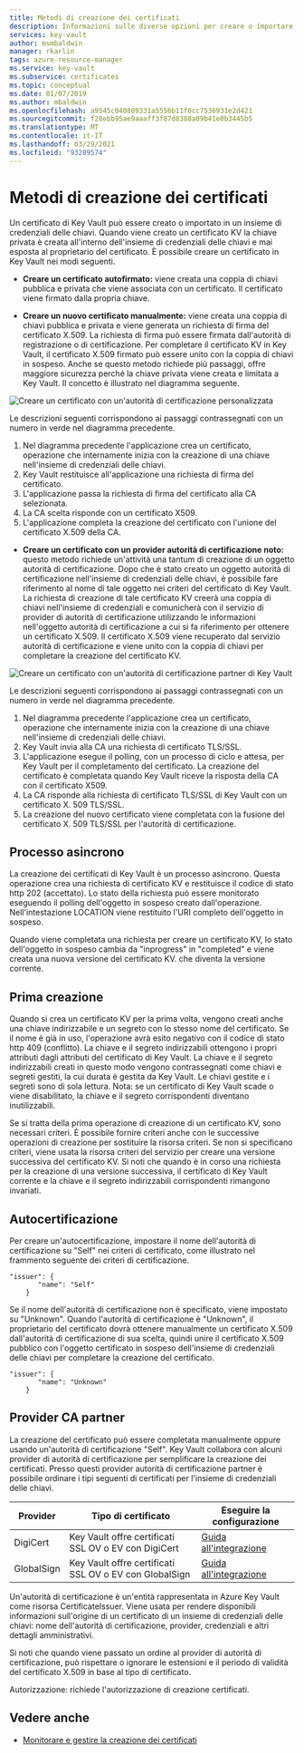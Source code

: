 ```yaml
---
title: Metodi di creazione dei certificati
description: Informazioni sulle diverse opzioni per creare o importare un certificato di Key Vault in Azure Key Vault. Esistono diversi modi per creare un certificato Key Vault.
services: key-vault
author: msmbaldwin
manager: rkarlin
tags: azure-resource-manager
ms.service: key-vault
ms.subservice: certificates
ms.topic: conceptual
ms.date: 01/07/2019
ms.author: mbaldwin
ms.openlocfilehash: a9545c040809331a5556b11f6cc7536931e2d421
ms.sourcegitcommit: f28ebb95ae9aaaff3f87d8388a09b41e0b3445b5
ms.translationtype: MT
ms.contentlocale: it-IT
ms.lasthandoff: 03/29/2021
ms.locfileid: "93289574"
---
```

# <a name="certificate-creation-methods"></a>Metodi di creazione dei certificati

 Un certificato di Key Vault può essere creato o importato in un insieme di credenziali delle chiavi. Quando viene creato un certificato KV la chiave privata è creata all'interno dell'insieme di credenziali delle chiavi e mai esposta al proprietario del certificato. È possibile creare un certificato in Key Vault nei modi seguenti.  

-   **Creare un certificato autofirmato:** viene creata una coppia di chiavi pubblica e privata che viene associata con un certificato. Il certificato viene firmato dalla propria chiave.  

-    **Creare un nuovo certificato manualmente:** viene creata una coppia di chiavi pubblica e privata e viene generata un richiesta di firma del certificato X.509. La richiesta di firma può essere firmata dall'autorità di registrazione o di certificazione. Per completare il certificato KV in Key Vault, il certificato X.509 firmato può essere unito con la coppia di chiavi in sospeso. Anche se questo metodo richiede più passaggi, offre maggiore sicurezza perché la chiave privata viene creata e limitata a Key Vault. Il concetto è illustrato nel diagramma seguente.  

![Creare un certificato con un'autorità di certificazione personalizzata](../media/certificate-authority-1.png)  

Le descrizioni seguenti corrispondono ai passaggi contrassegnati con un numero in verde nel diagramma precedente.

1. Nel diagramma precedente l'applicazione crea un certificato, operazione che internamente inizia con la creazione di una chiave nell'insieme di credenziali delle chiavi.
2. Key Vault restituisce all'applicazione una richiesta di firma del certificato.
3. L'applicazione passa la richiesta di firma del certificato alla CA selezionata.
4. La CA scelta risponde con un certificato X509.
5. L'applicazione completa la creazione del certificato con l'unione del certificato X.509 della CA.

-   **Creare un certificato con un provider autorità di certificazione noto:** questo metodo richiede un'attività una tantum di creazione di un oggetto autorità di certificazione. Dopo che è stato creato un oggetto autorità di certificazione nell'insieme di credenziali delle chiavi, è possibile fare riferimento al nome di tale oggetto nei criteri del certificato di Key Vault. La richiesta di creazione di tale certificato KV creerà una coppia di chiavi nell'insieme di credenziali e comunicherà con il servizio di provider di autorità di certificazione utilizzando le informazioni nell'oggetto autorità di certificazione a cui si fa riferimento per ottenere un certificato X.509. Il certificato X.509 viene recuperato dal servizio autorità di certificazione e viene unito con la coppia di chiavi per completare la creazione del certificato KV.  

![Creare un certificato con un'autorità di certificazione partner di Key Vault](../media/certificate-authority-2.png)  

Le descrizioni seguenti corrispondono ai passaggi contrassegnati con un numero in verde nel diagramma precedente.

1. Nel diagramma precedente l'applicazione crea un certificato, operazione che internamente inizia con la creazione di una chiave nell'insieme di credenziali delle chiavi.
2. Key Vault invia alla CA una richiesta di certificato TLS/SSL.
3. L'applicazione esegue il polling, con un processo di ciclo e attesa, per Key Vault per il completamento del certificato. La creazione del certificato è completata quando Key Vault riceve la risposta della CA con il certificato X509.
4. La CA risponde alla richiesta di certificato TLS/SSL di Key Vault con un certificato X. 509 TLS/SSL.
5. La creazione del nuovo certificato viene completata con la fusione del certificato X. 509 TLS/SSL per l'autorità di certificazione.

## <a name="asynchronous-process"></a>Processo asincrono
La creazione dei certificati di Key Vault è un processo asincrono. Questa operazione crea una richiesta di certificato KV e restituisce il codice di stato http 202 (accettato). Lo stato della richiesta può essere monitorato eseguendo il polling dell'oggetto in sospeso creato dall'operazione. Nell'intestazione LOCATION viene restituito l'URI completo dell'oggetto in sospeso.  

Quando viene completata una richiesta per creare un certificato KV, lo stato dell'oggetto in sospeso cambia da "inprogress" in "completed" e viene creata una nuova versione del certificato KV. che diventa la versione corrente.  

## <a name="first-creation"></a>Prima creazione
 Quando si crea un certificato KV per la prima volta, vengono creati anche una chiave indirizzabile e un segreto con lo stesso nome del certificato. Se il nome è già in uso, l'operazione avrà esito negativo con il codice di stato http 409 (conflitto).
La chiave e il segreto indirizzabili ottengono i propri attributi dagli attributi del certificato di Key Vault. La chiave e il segreto indirizzabili creati in questo modo vengono contrassegnati come chiavi e segreti gestiti, la cui durata è gestita da Key Vault. Le chiavi gestite e i segreti sono di sola lettura. Nota: se un certificato di Key Vault scade o viene disabilitato, la chiave e il segreto corrispondenti diventano inutilizzabili.  

 Se si tratta della prima operazione di creazione di un certificato KV, sono necessari criteri.  È possibile fornire criteri anche con le successive operazioni di creazione per sostituire la risorsa criteri. Se non si specificano criteri, viene usata la risorsa criteri del servizio per creare una versione successiva del certificato KV. Si noti che quando è in corso una richiesta per la creazione di una versione successiva, il certificato di Key Vault corrente e la chiave e il segreto indirizzabili corrispondenti rimangono invariati.  

## <a name="self-issued-certificate"></a>Autocertificazione
 Per creare un'autocertificazione, impostare il nome dell'autorità di certificazione su "Self" nei criteri di certificato, come illustrato nel frammento seguente dei criteri di certificazione.  

```  
"issuer": {  
       "name": "Self"  
    }  

```  

 Se il nome dell'autorità di certificazione non è specificato, viene impostato su "Unknown". Quando l'autorità di certificazione è "Unknown", il proprietario del certificato dovrà ottenere manualmente un certificato X.509 dall'autorità di certificazione di sua scelta, quindi unire il certificato X.509 pubblico con l'oggetto certificato in sospeso dell'insieme di credenziali delle chiavi per completare la creazione del certificato.

```  
"issuer": {  
       "name": "Unknown"  
    }  

```  

## <a name="partnered-ca-providers"></a>Provider CA partner
La creazione del certificato può essere completata manualmente oppure usando un'autorità di certificazione "Self". Key Vault collabora con alcuni provider di autorità di certificazione per semplificare la creazione dei certificati. Presso questi provider autorità di certificazione partner è possibile ordinare i tipi seguenti di certificati per l'insieme di credenziali delle chiavi.  

|Provider|Tipo di certificato|Eseguire la configurazione  
|--------------|----------------------|------------------|  
|DigiCert|Key Vault offre certificati SSL OV o EV con DigiCert| [Guida all'integrazione](./how-to-integrate-certificate-authority.md)
|GlobalSign|Key Vault offre certificati SSL OV o EV con GlobalSign| [Guida all'integrazione](https://support.globalsign.com/digital-certificates/digital-certificate-installation/generating-and-importing-certificate-microsoft-azure-key-vault)

 Un'autorità di certificazione è un'entità rappresentata in Azure Key Vault come risorsa CertificateIssuer. Viene usata per rendere disponibili informazioni sull'origine di un certificato di un insieme di credenziali delle chiavi: nome dell'autorità di certificazione, provider, credenziali e altri dettagli amministrativi.

Si noti che quando viene passato un ordine al provider di autorità di certificazione, può rispettare o ignorare le estensioni e il periodo di validità del certificato X.509 in base al tipo di certificato.  

 Autorizzazione: richiede l'autorizzazione di creazione certificati.

## <a name="see-also"></a>Vedere anche

 - [Monitorare e gestire la creazione dei certificati](create-certificate-scenarios.md)
